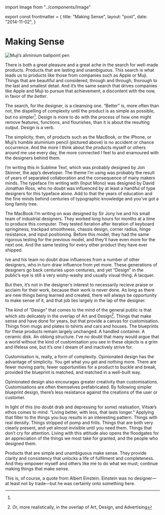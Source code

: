 import Image from "../components/Image"

export const frontmatter = {
  title: "Making Sense",
  layout: "post",
  date: "2014-11-02",
}

# Making Sense

<Image
  alt="Muji’s aliminium ballpoint pen"
  src="2014/10/Muji-Aluminium-Pen.png"
/>

There is both a great pleasure and a great ache in the search for well-made
products. Products that are lasting and unambiguous. This search is what leads
us to products like those from companies such as Apple or Muji. Things that are
beautiful and considered, through and through, thorough to the last and smallest
detail. And it’s the same search that drives companies like Apple and Muji to
pursue that achievement; a discontent with the now, in favor of _the better_.

The search, for the designer, is a cleansing one. “Better” is, more often than
not, the dispelling of complexity until the product is as simple as possible,
but no simpler[^1]. Design is more to do with the process of how one might
remove features, functions, and flourishes, than it is about the resulting
output. Design is a verb.

The simplicity, then, of products such as the MacBook, or the iPhone, or Muji’s
humble aluminium pencil (pictured above) is no accident or chance occurrence.
And the more I think about the products myself or others around me use every
day, the more connected I feel to and enamoured with the designers behind them.

I’m writing this in Sublime Text, which was probably designed by Jon Skinner,
the app’s developer. The theme I’m using was probably the result of years of
separated collaboration and the consequence of many makers minds. The typeface
I’m writing with (Input Mono) was designed by David Jonathan Ross, who no doubt
was influenced by at least a handful of type designers for this typeface alone.
Add to that the years of education and the fine minds behind centuries of
typographic knowledge and you’ve got a long family tree.

The MacBook I’m writing on was designed by Sir Jony Ive and his small team of
industrial designers. They worked long hours for months at a time to produce
this computer. They tested iteration after iteration of keyboard springiness,
trackpad smoothness, chassis design, corner radius, hinge resistance, and input
positioning. Before this model, they had the same rigorous testing for the
previous model, and they’ll have even more for the next one. And the same
testing for every other product they have ever shipped.

Ive and his team no doubt draw influences from a number of other designers, who
in turn draw influence from yet more. These generations of designers go back
centuries upon centuries, and yet “Design” in the public’s eye is still a very
wishy-washy and usually visual thing. A lacquer.

But then, it’s not in the designer’s interest to necessarily recieve praise or
acclaim for their work, because their work is never done. As long as there are
new things being learned and created, there will always be opportunity to make
sense of it, and that job lies largely in the lap of the designer.

The kind of “Design” that comes to the mind of the general public is that which
sits delicately in the overlap of Art and Design[^2]. Things that make sense and
have done for years, but that provide a canvas for customisation. Things from
mugs and plates to tshirts and cars and houses. The blueprints for these
products remain largely unchanged. A handled container. A ceramic disk. An
oblong structure. I’ve no doubt that many would argue that a world without the
kind of customisation you see in these objects is a grim and lifeless one, but
it’s one I dream of and inactively strive for.

Customisation is, really, a form of complexity. Opinionated design has the
advantage of simplicity. You get what you get and nothing more. There are fewer
moving parts; fewer opportunities for a product to buckle and break, provided
the blueprint is matched, and matched in a well-built way.

Opinionated design also encourages greater creativity than customisations.
Customisations are often themselves prefabricated. By following simpler
blueprint design, there’s less resistance against the creations of the user or
customer.

In light of this (no doubt drab and depressing for some) realisation, Vitsœ’s
ethos comes to mind. “Living better, with less, that lasts longer.” Applying
that filter to the things you buy results in an interesting pattern. Things with
real density. Things stripped of pomp and frills. Things that are both very
clearly present, and yet almost invisible until you need them. Things that don’t
cry for attention. Living with this attitude also opens the floodgates for an
appreciation of the things we most take for granted, and the people who designed
them.

Products that are simple and unambiguous make sense. They provide clarity and
consistency that unlocks a life of fulfilment and completeness. And they empower
myself and others like me to do what we must; continue making things that make
sense.

[^1]:

  This is, of course, a quote from Albert Einstein. Einstein was no
  designer—at least not by trade—but he was certainly onto something here.

[^2]: Or, more realistically, in the overlap of Art, Design, and Advertising
